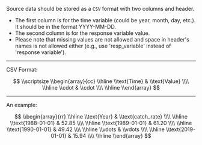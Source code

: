 Source data should be stored as a `CSV` format with two columns and header.

* The first column is for the time variable (could be year, month, day, etc.). It should be in the format YYYY-MM-DD.
* The second column is for the response variable value. 
* Please note that missing values are not allowed and space in header's names is not allowed either (e.g., use 'resp_variable' instead of 'response variable').

***
CSV Format:

$$
\\scriptsize
\\begin{array}{cc} 
  \\hline 
  \\text{Time} & \\text{Value} \\\\
  \\hline 
  \\cdot & \\cdot \\\\ 
  \\hline 
\\end{array}
$$


*** 
An example:

$$
\\begin{array}{rr} 
  \\hline 
  \\text{Year} & \\text{catch_rate} \\\\ 
  \\hline 
  \\text{1988-01-01} & 52.85 \\\\ 
  \\hline 
  \\text{1989-01-01} & 61.20 \\\\
  \\hline 
  \\text{1990-01-01} & 49.42 \\\\
  \\hline 
  \\vdots & \\vdots \\\\ 
  \\hline 
  \\text{2019-01-01} & 15.94 \\\\ 
  \\hline 
\\end{array}
$$